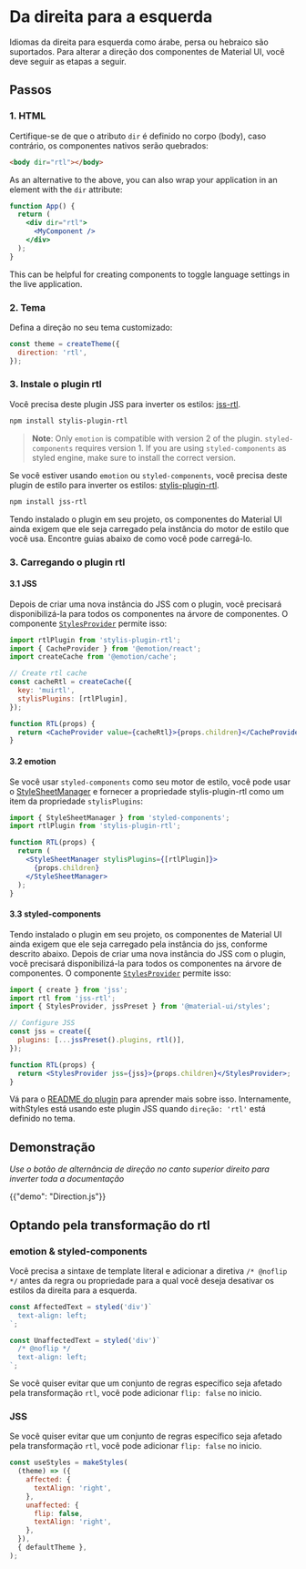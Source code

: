 # Da direita para a esquerda

<p class="description">Idiomas da direita para esquerda como árabe, persa ou hebraico são suportados. Para alterar a direção dos componentes de Material UI, você deve seguir as etapas a seguir.</p>

## Passos

### 1. HTML

Certifique-se de que o atributo `dir` é definido no corpo (body), caso contrário, os componentes nativos serão quebrados:

```html
<body dir="rtl"></body>
```

As an alternative to the above, you can also wrap your application in an element with the `dir` attribute:

```jsx
function App() {
  return (
    <div dir="rtl">
      <MyComponent />
    </div>
  );
}
```

This can be helpful for creating components to toggle language settings in the live application.

### 2. Tema

Defina a direção no seu tema customizado:

```js
const theme = createTheme({
  direction: 'rtl',
});
```

### 3. Instale o plugin rtl

Você precisa deste plugin JSS para inverter os estilos: [jss-rtl](https://github.com/alitaheri/jss-rtl).

```sh
npm install stylis-plugin-rtl
```

> **Note**: Only `emotion` is compatible with version 2 of the plugin. `styled-components` requires version 1. If you are using `styled-components` as styled engine, make sure to install the correct version.

Se você estiver usando `emotion` ou `styled-components`, você precisa deste plugin de estilo para inverter os estilos: [stylis-plugin-rtl](https://github.com/styled-components/stylis-plugin-rtl).

```sh
npm install jss-rtl
```

Tendo instalado o plugin em seu projeto, os componentes do Material UI ainda exigem que ele seja carregado pela instância do motor de estilo que você usa. Encontre guias abaixo de como você pode carregá-lo.

### 3. Carregando o plugin rtl

#### 3.1 JSS

Depois de criar uma nova instância do JSS com o plugin, você precisará disponibilizá-la para todos os componentes na árvore de componentes. O componente [`StylesProvider`](/system/styles/api/#stylesprovider) permite isso:

```jsx
import rtlPlugin from 'stylis-plugin-rtl';
import { CacheProvider } from '@emotion/react';
import createCache from '@emotion/cache';

// Create rtl cache
const cacheRtl = createCache({
  key: 'muirtl',
  stylisPlugins: [rtlPlugin],
});

function RTL(props) {
  return <CacheProvider value={cacheRtl}>{props.children}</CacheProvider>;
}
```

#### 3.2 emotion

Se você usar `styled-components` como seu motor de estilo, você pode usar o [StyleSheetManager](https://styled-components.com/docs/api#stylesheetmanager) e fornecer a propriedade stylis-plugin-rtl como um item da propriedade `stylisPlugins`:

```jsx
import { StyleSheetManager } from 'styled-components';
import rtlPlugin from 'stylis-plugin-rtl';

function RTL(props) {
  return (
    <StyleSheetManager stylisPlugins={[rtlPlugin]}>
      {props.children}
    </StyleSheetManager>
  );
}
```

#### 3.3 styled-components

Tendo instalado o plugin em seu projeto, os componentes de Material UI ainda exigem que ele seja carregado pela instância do jss, conforme descrito abaixo. Depois de criar uma nova instância do JSS com o plugin, você precisará disponibilizá-la para todos os componentes na árvore de componentes. O componente [`StylesProvider`](/system/styles/api/#stylesprovider) permite isso:

```jsx
import { create } from 'jss';
import rtl from 'jss-rtl';
import { StylesProvider, jssPreset } from '@material-ui/styles';

// Configure JSS
const jss = create({
  plugins: [...jssPreset().plugins, rtl()],
});

function RTL(props) {
  return <StylesProvider jss={jss}>{props.children}</StylesProvider>;
}
```

Vá para o [README do plugin](https://github.com/alitaheri/jss-rtl) para aprender mais sobre isso. Internamente, withStyles está usando este plugin JSS quando `direção: 'rtl'` está definido no tema.

## Demonstração

_Use o botão de alternância de direção no canto superior direito para inverter toda a documentação_

{{"demo": "Direction.js"}}

## Optando pela transformação do rtl

### emotion & styled-components

Você precisa a sintaxe de template literal e adicionar a diretiva `/* @noflip */` antes da regra ou propriedade para a qual você deseja desativar os estilos da direita para a esquerda.

```jsx
const AffectedText = styled('div')`
  text-align: left;
`;

const UnaffectedText = styled('div')`
  /* @noflip */
  text-align: left;
`;
```

Se você quiser evitar que um conjunto de regras específico seja afetado pela transformação `rtl`, você pode adicionar `flip: false` no inicio.

### JSS

Se você quiser evitar que um conjunto de regras específico seja afetado pela transformação `rtl`, você pode adicionar `flip: false` no inicio.

```jsx
const useStyles = makeStyles(
  (theme) => ({
    affected: {
      textAlign: 'right',
    },
    unaffected: {
      flip: false,
      textAlign: 'right',
    },
  }),
  { defaultTheme },
);
```
